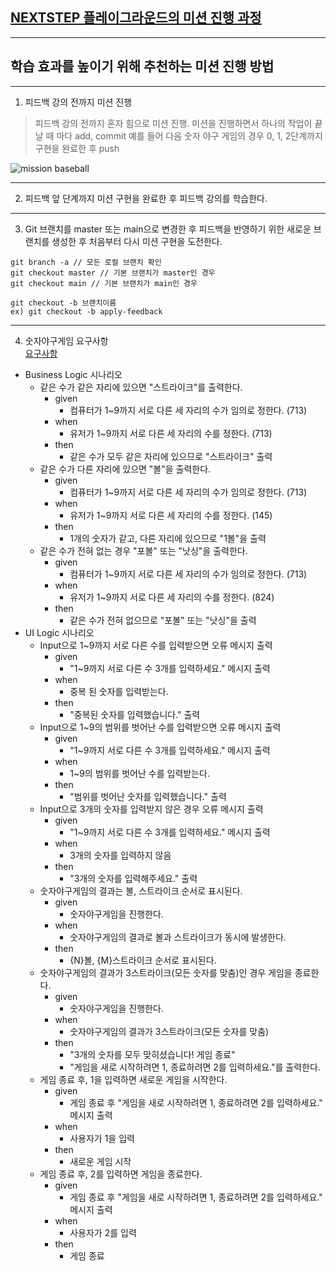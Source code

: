 ## [NEXTSTEP 플레이그라운드의 미션 진행 과정](https://github.com/next-step/nextstep-docs/blob/master/playground/README.md)

---
## 학습 효과를 높이기 위해 추천하는 미션 진행 방법

---
1. 피드백 강의 전까지 미션 진행 
> 피드백 강의 전까지 혼자 힘으로 미션 진행. 미션을 진행하면서 하나의 작업이 끝날 때 마다 add, commit
> 예를 들어 다음 숫자 야구 게임의 경우 0, 1, 2단계까지 구현을 완료한 후 push

![mission baseball](https://raw.githubusercontent.com/next-step/nextstep-docs/master/playground/images/mission_baseball.png)

---
2. 피드백 앞 단계까지 미션 구현을 완료한 후 피드백 강의를 학습한다.

---
3. Git 브랜치를 master 또는 main으로 변경한 후 피드백을 반영하기 위한 새로운 브랜치를 생성한 후 처음부터 다시 미션 구현을 도전한다.

```
git branch -a // 모든 로컬 브랜치 확인
git checkout master // 기본 브랜치가 master인 경우
git checkout main // 기본 브랜치가 main인 경우

git checkout -b 브랜치이름
ex) git checkout -b apply-feedback
```
---
4. 숫자야구게임 요구사항  
[요구사항](docs/requirements.md)
- Business Logic 시나리오 
  - 같은 수가 같은 자리에 있으면 "스트라이크"를 출력한다. 
    - given 
      - 컴퓨터가 1~9까지 서로 다른 세 자리의 수가 임의로 정한다. (713) 
    - when
      - 유저가 1~9까지 서로 다른 세 자리의 수를 정한다. (713)
    - then 
      - 같은 수가 모두 같은 자리에 있으므로 "스트라이크" 출력  
  - 같은 수가 다른 자리에 있으면 "볼"을 출력한다. 
    - given 
      - 컴퓨터가 1~9까지 서로 다른 세 자리의 수가 임의로 정한다. (713)
    - when 
      - 유저가 1~9까지 서로 다른 세 자리의 수를 정한다. (145)
    - then 
      - 1개의 숫자가 같고, 다른 자리에 있으므로 "1볼"을 출력
  - 같은 수가 전혀 없는 경우 "포볼" 또는 "낫싱"을 출력한다. 
    - given
      - 컴퓨터가 1~9까지 서로 다른 세 자리의 수가 임의로 정한다. (713)
    - when
      - 유저가 1~9까지 서로 다른 세 자리의 수를 정한다. (824)
    - then 
      - 같은 수가 전혀 없으므로 "포볼" 또는 "낫싱"을 출력
- UI Logic 시나리오 
  - Input으로 1~9까지 서로 다른 수를 입력받으면 오류 메시지 출력 
    - given 
      - "1~9까지 서로 다른 수 3개를 입력하세요." 메시지 출력
    - when 
      - 중복 된 숫자를 입력받는다.
    - then 
      - "중복된 숫자를 입력했습니다." 출력
  - Input으로 1~9의 범위를 벗어난 수를 입력받으면 오류 메시지 출력
    - given 
      - "1~9까지 서로 다른 수 3개를 입력하세요." 메시지 출력
    - when 
      - 1~9의 범위를 벗어난 수를 입력받는다.
    - then 
      - "범위를 벗어난 숫자를 입력했습니다." 출력
  - Input으로 3개의 숫자를 입력받지 않은 경우 오류 메시지 출력 
    - given 
      - "1~9까지 서로 다른 수 3개를 입력하세요." 메시지 출력
    - when 
      - 3개의 숫자를 입력하지 않음
    - then 
      - "3개의 숫자를 입력해주세요." 출력 
  - 숫자야구게임의 결과는 볼, 스트라이크 순서로 표시된다. 
    - given 
      - 숫자야구게임을 진행한다. 
    - when 
      - 숫자야구게임의 결과로 볼과 스트라이크가 동시에 발생한다. 
    - then 
      - {N}볼, {M}스트라이크 순서로 표시된다.
  - 숫자야구게임의 결과가 3스트라이크(모든 숫자를 맞춤)인 경우 게임을 종료한다.
    - given 
      - 숫자야구게임을 진행한다. 
    - when 
      - 숫자야구게임의 결과가 3스트라이크(모든 숫자를 맞춤)
    - then 
      - "3개의 숫자를 모두 맞히셨습니다! 게임 종료" 
      - "게임을 새로 시작하려면 1, 종료하려면 2를 입력하세요."를 출력한다. 
  - 게임 종료 후, 1을 입력하면 새로운 게임을 시작한다. 
    - given 
      - 게임 종료 후 "게임을 새로 시작하려면 1, 종료하려면 2를 입력하세요." 메시지 출력
    - when 
      - 사용자가 1을 입력
    - then 
      - 새로운 게임 시작
  - 게임 종료 후, 2를 입력하면 게임을 종료한다.
    - given
      - 게임 종료 후 "게임을 새로 시작하려면 1, 종료하려면 2를 입력하세요." 메시지 출력
    - when
      - 사용자가 2를 입력
    - then
      - 게임 종료 